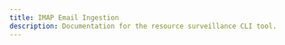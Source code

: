 ```yaml
---
title: IMAP Email Ingestion
description: Documentation for the resource surveillance CLI tool.
---
```


